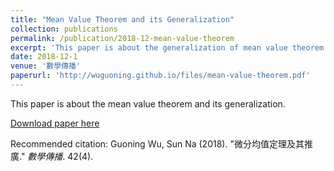 ```yaml
---
title: "Mean Value Theorem and its Generalization"
collection: publications
permalink: /publication/2018-12-mean-value-theorem
excerpt: 'This paper is about the generalization of mean value theorem.'
date: 2018-12-1
venue: '數學傳播'
paperurl: 'http://wuguoning.github.io/files/mean-value-theorem.pdf'
---
```


This paper is about the mean value theorem and its generalization.

[Download paper here](http://wuguoning.github.io/files/mean-value-theorem.pdf)

Recommended citation: Guoning Wu, Sun Na (2018). "微分均值定理及其推廣." <i>數學傳播</i>. 42(4).
